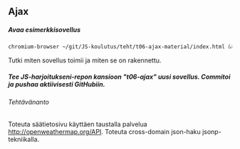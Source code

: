 ## Ajax

##### Avaa esimerkkisovellus

```sh
chromium-browser ~/git/JS-koulutus/teht/t06-ajax-material/index.html &> /dev/null &
```

Tutki miten sovellus toimii ja miten se on rakennettu.

##### Tee JS-harjoitukseni-repon kansioon "t06-ajax" uusi sovellus. Commitoi ja pushaa aktiivisesti GitHubiin.

###### Tehtävänanto

Toteuta säätietosivu käyttäen taustalla palvelua http://openweathermap.org/API. Toteuta cross-domain json-haku jsonp-tekniikalla.
